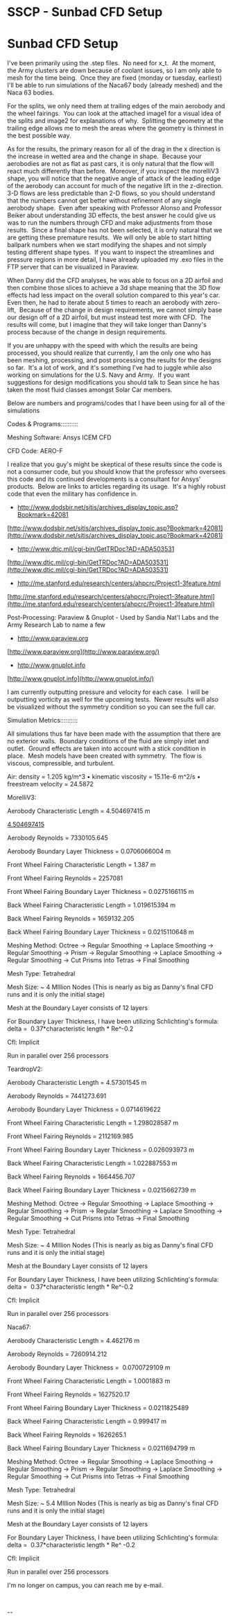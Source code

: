 # SSCP - Sunbad CFD Setup

# Sunbad CFD Setup

I've been primarily using the .step files.  No need for x_t.  At the moment, the Army clusters are down because of coolant issues, so I am only able to mesh for the time being.  Once they are fixed (monday or tuesday, earliest) I'll be able to run simulations of the Naca67 body (already meshed) and the Naca 63 bodies.

For the splits, we only need them at trailing edges of the main aerobody and the wheel fairings.  You can look at the attached image1 for a visual idea of the splits and image2 for explanations of why.  Splitting the geometry at the trailing edge allows me to mesh the areas where the geometry is thinnest in the best possible way.

As for the results, the primary reason for all of the drag in the x direction is the increase in wetted area and the change in shape.  Because your aerobodies are not as flat as past cars, it is only natural that the flow will react much differently than before.  Moreover, if you inspect the morelliV3 shape, you will notice that the negative angle of attack of the leading edge of the aerobody can account for much of the negative lift in the z-direction.  3-D flows are less predictable than 2-D flows, so you should understand that the numbers cannot get better without refinement of any single aerobody shape.  Even after speaking with Professor Alonso and Professor Beiker about understanding 3D effects, the best answer he could give us was to run the numbers through CFD and make adjustments from those results.  Since a final shape has not been selected, it is only natural that we are getting these premature results.  We will only be able to start hitting ballpark numbers when we start modifying the shapes and not simply testing different shape types.  If you want to inspect the streamlines and pressure regions in more detail, I have already uploaded my .exo files in the FTP server that can be visualized in Paraview.

When Danny did the CFD analyses, he was able to focus on a 2D airfoil and then combine those slices to achieve a 3d shape meaning that the 3D flow effects had less impact on the overall solution compared to this year's car.  Even then, he had to iterate about 5 times to reach an aerobody with zero-lift,  Because of the change in design requirements, we cannot simply base our design off of a 2D airfoil, but must instead test more with CFD.  The results will come, but I imagine that they will take longer than Danny's process because of the change in design requirements.

If you are unhappy with the speed with which the results are being processed, you should realize that currently, I am the only one who has been meshing, processing, and post processing the results for the designs so far.  It's a lot of work, and it's something I've had to juggle while also working on simulations for the U.S. Navy and Army.  If you want suggestions for design modifications you should talk to Sean since he has taken the most fluid classes amongst Solar Car members.

Below are numbers and programs/codes that I have been using for all of the simulations

Codes & Programs::::::::::

Meshing Software: Ansys ICEM CFD

CFD Code: AERO-F

I realize that you guy's might be skeptical of these results since the code is not a consumer code, but you should know that the professor who oversees this code and its continued developments is a consultant for Ansys' products.  Below are links to articles regarding its usage.  It's a highly robust code that even the military has confidence in.

- http://www.dodsbir.net/sitis/archives_display_topic.asp?Bookmark=42081

[http://www.dodsbir.net/sitis/archives_display_topic.asp?Bookmark=42081](http://www.dodsbir.net/sitis/archives_display_topic.asp?Bookmark=42081)

- http://www.dtic.mil/cgi-bin/GetTRDoc?AD=ADA503531

[http://www.dtic.mil/cgi-bin/GetTRDoc?AD=ADA503531](http://www.dtic.mil/cgi-bin/GetTRDoc?AD=ADA503531)

- http://me.stanford.edu/research/centers/ahpcrc/Project1-3feature.html

[http://me.stanford.edu/research/centers/ahpcrc/Project1-3feature.html](http://me.stanford.edu/research/centers/ahpcrc/Project1-3feature.html)

Post-Processing: Paraview & Gnuplot - Used by Sandia Nat'l Labs and the Army Research Lab to name a few

- http://www.paraview.org

[http://www.paraview.org](http://www.paraview.org/)

- http://www.gnuplot.info

[http://www.gnuplot.info](http://www.gnuplot.info/)

I am currently outputting pressure and velocity for each case.  I will be outputting vorticity as well for the upcoming tests.  Newer results will also be visualized without the symmetry condition so you can see the full car.

Simulation Metrics::::::::::

All simulations thus far have been made with the assumption that there are no exterior walls.  Boundary conditions of the fluid are simply inlet and outlet.  Ground effects are taken into account with a stick condition in place.  Mesh models have been created with symmetry.  The flow is viscous, compressible, and turbulent.

Air: density = 1.205 kg/m^3 • kinematic viscosity = 15.11e-6 m^2/s • freestream velocity = 24.5872

MorelliV3:

Aerobody Characteristic Length = 4.504697415 m

[4.504697415](tel:4.504697415)

Aerobody Reynolds = 7330105.645

Aerobody Boundary Layer Thickness = 0.0706066004 m

Front Wheel Fairing Characteristic Length = 1.387 m

Front Wheel Fairing Reynolds = 2257081

Front Wheel Fairing Boundary Layer Thickness = 0.0275166115 m

Back Wheel Fairing Characteristic Length = 1.019615394 m

Back Wheel Fairing Reynolds = 1659132.205 

Back Wheel Fairing Boundary Layer Thickness = 0.0215110648 m

Meshing Method: Octree -> Regular Smoothing -> Laplace Smoothing -> Regular Smoothing -> Prism -> Regular Smoothing -> Laplace Smoothing -> Regular Smoothing -> Cut Prisms into Tetras -> Final Smoothing

Mesh Type: Tetrahedral

Mesh Size: ~ 4 MIllion Nodes (This is nearly as big as Danny's final CFD runs and it is only the initial stage)

Mesh at the Boundary Layer consists of 12 layers

For Boundary Layer Thickness, I have been utilizing Schlichting's formula: delta =  0.37*characteristic length * Re^-0.2

Cfl: Implicit

Run in parallel over 256 processors

TeardropV2:

Aerobody Characteristic Length = 4.57301545 m

Aerobody Reynolds = 7441273.691

Aerobody Boundary Layer Thickness = 0.0714619622

Front Wheel Fairing Characteristic Length = 1.298028587 m

Front Wheel Fairing Reynolds = 2112169.985

Front Wheel Fairing Boundary Layer Thickness = 0.026093973 m

Back Wheel Fairing Characteristic Length = 1.022887553 m

Back Wheel Fairing Reynolds = 1664456.707

Back Wheel Fairing Boundary Layer Thickness = 0.0215662739 m 

Meshing Method: Octree -> Regular Smoothing -> Laplace Smoothing -> Regular Smoothing -> Prism -> Regular Smoothing -> Laplace Smoothing -> Regular Smoothing -> Cut Prisms into Tetras -> Final Smoothing

Mesh Type: Tetrahedral

Mesh Size: ~ 4 MIllion Nodes (This is nearly as big as Danny's final CFD runs and it is only the initial stage)

Mesh at the Boundary Layer consists of 12 layers

For Boundary Layer Thickness, I have been utilizing Schlichting's formula: delta =  0.37*characteristic length * Re^-0.2

Cfl: Implicit

Run in parallel over 256 processors

Naca67:

Aerobody Characteristic Length = 4.462176 m

Aerobody Reynolds = 7260914.212

Aerobody Boundary Layer Thickness =  0.0700729109 m

Front Wheel Fairing Characteristic Length = 1.0001883 m

Front Wheel Fairing Reynolds = 1627520.17

Front Wheel Fairing Boundary Layer Thickness = 0.0211825489 

Back Wheel Fairing Characteristic Length = 0.999417 m

Back Wheel Fairing Reynolds = 1626265.1

Back Wheel Fairing Boundary Layer Thickness = 0.0211694799 m

Meshing Method: Octree -> Regular Smoothing -> Laplace Smoothing -> Regular Smoothing -> Prism -> Regular Smoothing -> Laplace Smoothing -> Regular Smoothing -> Cut Prisms into Tetras -> Final Smoothing

Mesh Type: Tetrahedral

Mesh Size: ~ 5.4 MIllion Nodes (This is nearly as big as Danny's final CFD runs and it is only the initial stage)

Mesh at the Boundary Layer consists of 12 layers

For Boundary Layer Thickness, I have been utilizing Schlichting's formula: delta =  0.37*characteristic length * Re^ -0.2

Cfl: Implicit

Run in parallel over 256 processors

I'm no longer on campus, you can reach me by e-mail.

 

--

